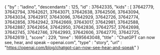 {
  "by" : "ladino",
  "descendants" : 125,
  "id" : 37642335,
  "kids" : [ 37642779, 37642794, 37642621, 37643071, 37642638, 37642506, 37643094, 37643034, 37642917, 37643096, 37642929, 37642726, 37642774, 37642856, 37642942, 37642669, 37643017, 37642981, 37642588, 37642887, 37642654, 37642950, 37642836, 37642757, 37642698, 37642745, 37642746, 37642993, 37642606, 37642770, 37642725, 37642619 ],
  "score" : 229,
  "time" : 1695643048,
  "title" : "ChatGPT can now see, hear, and speak – openai.com",
  "type" : "story",
  "url" : "https://openai.com/blog/chatgpt-can-now-see-hear-and-speak"
}
